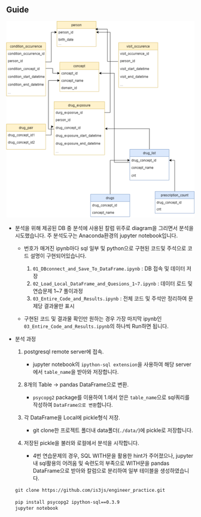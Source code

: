 ## Guide

![image-20210801203005753](https://raw.githubusercontent.com/is3js/screenshots/main/image-20210801203005753.png)

- 분석을 위해 제공된 DB 중 분석에 사용된 칼럼 위주로 diagram을 그리면서 분석을 시도했습니다. 주 분석도구는 Anaconda환경의 jupyter notebook입니다.

  - 번호가 매겨진 ipynb마다 sql 일부 및 python으로 구현된 코드및 주석으로 코드 설명이 구현되어있습니다.

    1. `01_DBconnect_and_Save_To_DataFrame.ipynb` : DB 접속 및 데이터 저장
    2. `02_Load_Local_DataFrame_and_Quesions_1~7.ipynb` : 데이터 로드 및 연습문제 1~7 풀이과정
    3. `03_Entire_Code_and_Results.ipynb` : 전체 코드 및 주석만 정리하여 문제당 결과물만 표시

  - 구현된 코드 및 결과물 확인만 원하는 경우 가장 마지막 ipynb인 `03_Entire_Code_and_Results.ipynb`의 하나씩 Run하면 됩니다.

- 분석 과정

  1. postgresql remote server에 접속.
     - jupyter notebook의 `ipython-sql extension`을 사용하여 해당 server에서 `table_name`을 받아와 저장합니다.
  2. 8개의 Table -> pandas DataFrame으로 변환.
     - `psycopg2` package를 이용하여 1.에서 얻은 `table_name`으로 sql쿼리를 작성하여 `DataFrame으로 변환`합니다.
  3. 각 DataFrame을 Local에 pickle형식 저장.

     - git clone한 프로젝트 폴더내 data폴더(`./data/`)에 pickle로 저장합니다.

  4. 저장된 pickle을 불러와 로컬에서 분석을 시작합니다.
     - 4번 연습문제의 경우, SQL WITH문을 활용한 hint가 주어졌으나, jupyter내 sql활용의 어려움 및 숙련도의 부족으로 WITH문을 pandas DataFrame으로 받아와 칼럼으로 분리하여 일부 테이블을 생성하였습니다.

  ```
  git clone https://github.com/is3js/engineer_practice.git

  pip install psycopg2 ipython-sql==0.3.9
  jupyter notebook
  ```
